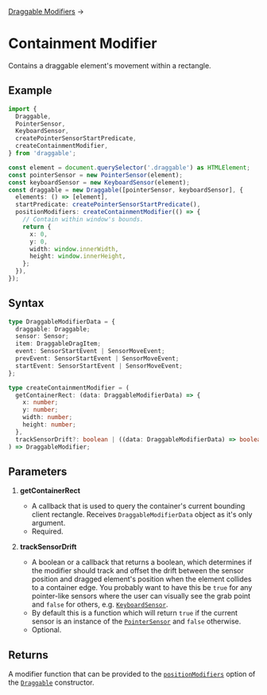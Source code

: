 [Draggable Modifiers](/docs/draggable-modifiers) →

# Containment Modifier

Contains a draggable element's movement within a rectangle.

## Example

```ts
import {
  Draggable,
  PointerSensor,
  KeyboardSensor,
  createPointerSensorStartPredicate,
  createContainmentModifier,
} from 'draggable';

const element = document.querySelector('.draggable') as HTMLElement;
const pointerSensor = new PointerSensor(element);
const keyboardSensor = new KeyboardSensor(element);
const draggable = new Draggable([pointerSensor, keyboardSensor], {
  elements: () => [element],
  startPredicate: createPointerSensorStartPredicate(),
  positionModifiers: createContainmentModifier(() => {
    // Contain within window's bounds.
    return {
      x: 0,
      y: 0,
      width: window.innerWidth,
      height: window.innerHeight,
    };
  }),
});
```

## Syntax

```ts
type DraggableModifierData = {
  draggable: Draggable;
  sensor: Sensor;
  item: DraggableDragItem;
  event: SensorStartEvent | SensorMoveEvent;
  prevEvent: SensorStartEvent | SensorMoveEvent;
  startEvent: SensorStartEvent | SensorMoveEvent;
};

type createContainmentModifier = (
  getContainerRect: (data: DraggableModifierData) => {
    x: number;
    y: number;
    width: number;
    height: number;
  },
  trackSensorDrift?: boolean | ((data: DraggableModifierData) => boolean),
) => DraggableModifier;
```

## Parameters

1. **getContainerRect**

   - A callback that is used to query the container's current bounding client rectangle. Receives `DraggableModifierData` object as it's only argument.
   - Required.

2. **trackSensorDrift**

   - A boolean or a callback that returns a boolean, which determines if the modifier should track and offset the drift between the sensor position and dragged element's position when the element collides to a container edge. You probably want to have this be `true` for any pointer-like sensors where the user can visually see the grab point and `false` for others, e.g. [`KeyboardSensor`](/docs/keyboard-sensor).
   - By default this is a function which will return `true` if the current sensor is an instance of the [`PointerSensor`](/docs/pointer-sensor) and `false` otherwise.
   - Optional.

## Returns

A modifier function that can be provided to the [`positionModifiers`](/docs/draggable#positionmodifiers) option of the [`Draggable`](/docs/draggable) constructor.
